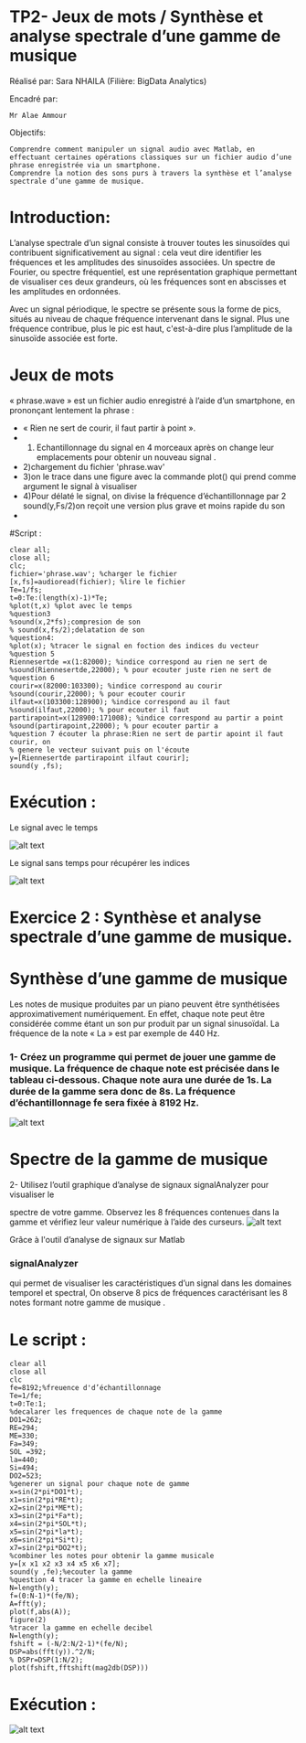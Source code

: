 # TP2- Jeux de mots / Synthèse et analyse spectrale d’une gamme de musique

Réalisé par:
Sara NHAILA (Filière: BigData Analytics)

Encadré par:

    Mr Alae Ammour

Objectifs:

    Comprendre comment manipuler un signal audio avec Matlab, en effectuant certaines opérations classiques sur un fichier audio d’une phrase enregistrée via un smartphone.
    Comprendre la notion des sons purs à travers la synthèse et l’analyse spectrale d’une gamme de musique.

<h1>Introduction:</h1>

L’analyse spectrale d’un signal consiste à trouver toutes les sinusoïdes qui contribuent significativement au signal : cela veut dire identifier les fréquences et les amplitudes des sinusoïdes associées. Un spectre de Fourier, ou spectre fréquentiel, est une représentation graphique permettant de visualiser ces deux grandeurs, où les fréquences sont en abscisses et les amplitudes en ordonnées.

Avec un signal périodique, le spectre se présente sous la forme de pics, situés au niveau de chaque fréquence intervenant dans le signal. Plus une fréquence contribue, plus le pic est haut, c'est-à-dire plus l’amplitude de la sinusoïde associée est forte.

# Jeux de mots
« phrase.wave » est un fichier audio enregistré à l’aide d’un smartphone, en prononçant lentement la phrase :
- « Rien ne sert de courir, il faut partir à point ».
- 1) Echantillonnage du signal en 4 morceaux après on change leur emplacements pour obtenir un nouveau signal .
- 2)chargement du fichier 'phrase.wav'
- 3)on le trace dans une figure avec la commande plot() qui prend comme argument le signal à visualiser
- 4)Pour délaté le signal, on divise la fréquence d’échantillonnage par 2 sound(y,Fs/2)on reçoit une version plus grave et moins rapide du son
-
#Script :


    clear all;
    close all;
    clc;
    fichier='phrase.wav'; %charger le fichier
    [x,fs]=audioread(fichier); %lire le fichier
    Te=1/fs;
    t=0:Te:(length(x)-1)*Te;
    %plot(t,x) %plot avec le temps
    %question3
    %sound(x,2*fs);compresion de son
    % sound(x,fs/2);delatation de son
    %question4:
    %plot(x); %tracer le signal en foction des indices du vecteur
    %question 5
    Riennesertde =x(1:82000); %indice correspond au rien ne sert de
    %sound(Riennesertde,22000); % pour ecouter juste rien ne sert de
    %question 6
    courir=x(82000:103300); %indice correspond au courir
    %sound(courir,22000); % pour ecouter courir
    ilfaut=x(103300:128900); %indice correspond au il faut
    %sound(ilfaut,22000); % pour ecouter il faut
    partirapoint=x(128900:171008); %indice correspond au partir a point
    %sound(partirapoint,22000); % pour ecouter partir a
    %question 7 écouter la phrase:Rien ne sert de partir apoint il faut courir, on
    % genere le vecteur suivant puis on l'écoute
    y=[Riennesertde partirapoint ilfaut courir];
    sound(y ,fs);
    
# Exécution :

Le signal avec le temps

![alt text](https://github.com/NhailaSara/TP2--Jeux-de-mots-Synth-se-et-analyse-spectrale-d-une-gamme-de-musique/blob/main/s1.png?raw=true)

Le signal sans temps pour récupérer les indices


![alt text](https://github.com/NhailaSara/TP2--Jeux-de-mots-Synth-se-et-analyse-spectrale-d-une-gamme-de-musique/blob/main/s2.png?raw=true)


# Exercice 2 : Synthèse et analyse spectrale d’une gamme de musique.

<h1>Synthèse d’une gamme de musique</h1>
Les notes de musique produites par un piano peuvent être synthétisées approximativement numériquement. En effet, chaque note peut être considérée comme étant un son pur produit par un signal sinusoïdal. La fréquence de la note « La » est par exemple de 440 Hz.

<H3>1- Créez un programme qui permet de jouer une gamme de musique. La fréquence de chaque note est précisée dans le tableau ci-dessous. Chaque note aura une durée de 1s. La durée de la gamme sera donc de 8s. La fréquence d’échantillonnage fe sera fixée à 8192 Hz.</H3>

![alt text](https://github.com/NhailaSara/TP2--Jeux-de-mots-Synth-se-et-analyse-spectrale-d-une-gamme-de-musique/blob/main/table.png?raw=true)

# Spectre de la gamme de musique
2- Utilisez l’outil graphique d’analyse de signaux signalAnalyzer pour visualiser le

spectre de votre gamme. Observez les 8 fréquences contenues dans la gamme et vérifiez leur valeur numérique à l’aide des curseurs.
![alt text](https://github.com/NhailaSara/TP2--Jeux-de-mots-Synth-se-et-analyse-spectrale-d-une-gamme-de-musique/blob/main/signal_analyser.png?raw=true)

Grâce à l'outil d’analyse de signaux sur Matlab <h3>signalAnalyzer</h3> qui permet de visualiser les caractéristiques d’un signal dans les domaines temporel et spectral, On observe 8 pics de fréquences caractérisant les 8 notes formant notre gamme de musique .

# Le script :
    clear all
    close all
    clc
    fe=8192;%freuence d'd’échantillonnage
    Te=1/fe;
    t=0:Te:1;
    %decalarer les frequences de chaque note de la gamme
    DO1=262;
    RE=294;
    ME=330;
    Fa=349;
    SOL =392;
    la=440;
    Si=494;
    DO2=523;
    %generer un signal pour chaque note de gamme
    x=sin(2*pi*DO1*t);
    x1=sin(2*pi*RE*t);
    x2=sin(2*pi*ME*t);
    x3=sin(2*pi*Fa*t);
    x4=sin(2*pi*SOL*t);
    x5=sin(2*pi*la*t);
    x6=sin(2*pi*Si*t);
    x7=sin(2*pi*DO2*t);
    %combiner les notes pour obtenir la gamme musicale
    y=[x x1 x2 x3 x4 x5 x6 x7];
    sound(y ,fe);%ecouter la gamme
    %question 4 tracer la gamme en echelle lineaire
    N=length(y);
    f=(0:N-1)*(fe/N);
    A=fft(y);
    plot(f,abs(A));
    figure(2)
    %tracer la gamme en echelle decibel
    N=length(y);
    fshift = (-N/2:N/2-1)*(fe/N);
    DSP=abs(fft(y)).^2/N;
    % DSPr=DSP(1:N/2);
    plot(fshift,fftshift(mag2db(DSP)))

# Exécution :

![alt text](https://github.com/NhailaSara/TP2--Jeux-de-mots-Synth-se-et-analyse-spectrale-d-une-gamme-de-musique/blob/main/s3.png?raw=true)




